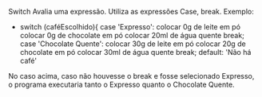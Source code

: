 Switch
Avalia uma expressão. Utiliza as expressões Case, break. Exemplo:
- switch (caféEscolhido){
        case 'Expresso':
        colocar 0g de leite em pó
        colocar 0g de chocolate em pó
        colocar 20ml de água quente
        break;
        case 'Chocolate Quente':
        colocar 30g de leite em pó
        colocar 20g de chocolate em pó
        colocar 30ml de água quente
        break;
        default:
        'Não há café'

No caso acima, caso não houvesse o break e fosse selecionado Expresso, o programa executaria tanto o Expresso quanto o Chocolate Quente.
